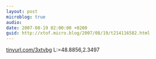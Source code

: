 ```yaml
---
layout: post
microblog: true
audio: 
date: 2007-08-19 02:00:00 +0200
guid: http://xtof.micro.blog/2007/08/19/t214116582.html
---
```

[tinyurl.com/3xtvbg](http://tinyurl.com/3xtvbg) L:=48.8856,2.3497
